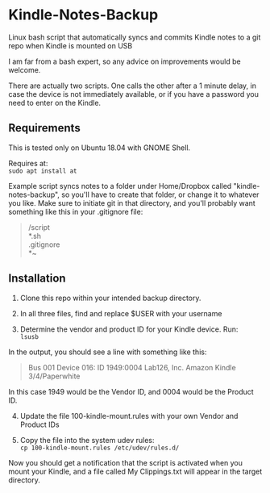 # Kindle-Notes-Backup
Linux bash script that automatically syncs and commits Kindle notes to a git repo when Kindle is mounted on USB

I am far from a bash expert, so any advice on improvements would be welcome.

There are actually two scripts. One calls the other after a 1 minute delay, in case the device is not immediately available, or if you have a password you need to enter on the Kindle.

## Requirements
This is tested only on Ubuntu 18.04 with GNOME Shell. 

Requires at:  
```sudo apt install at```

Example script syncs notes to a folder under Home/Dropbox called "kindle-notes-backup", so you'll have to create that folder, or change it to whatever you like.  Make sure to initiate git in that directory, and you'll probably want something like this in your .gitignore file:

>/script  
>*.sh  
>.gitignore  
>*~  



## Installation

1. Clone this repo within your intended backup directory.  

2. In all three files, find and replace $USER with your username

3. Determine the vendor and product ID for your Kindle device. Run:  
  ```lsusb```
  
  In the output, you should see a line with something like this:  
  > Bus 001 Device 016: ID 1949:0004 Lab126, Inc. Amazon Kindle 3/4/Paperwhite  
  
  In this case 1949 would be the Vendor ID, and 0004 would be the Product ID.  
  
4. Update the file 100-kindle-mount.rules with your own Vendor and Product IDs  

5. Copy the file into the system udev rules:  
  ```cp 100-kindle-mount.rules /etc/udev/rules.d/```  


Now you should get a notification that the script is activated when you mount your Kindle, and a file called My Clippings.txt will appear in the target directory.  
